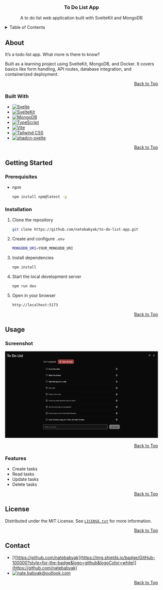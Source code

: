 <div align="center">
  <h3>To Do List App</h3>
  <p>A to do list web application built with SvelteKit and MongoDB</p>
</div>

<details>
  <summary>Table of Contents</summary>
  <ol>
    <li>
      <a href="#about">About</a>
      <ul>
        <li><a href="#built-with">Built With</a></li>
      </ul>
    </li>
    <li>
      <a href="#getting-started">Getting Started</a>
      <ul>
        <li><a href="#prerequisites">Prerequisites</a></li>
        <li><a href="#installation">Installation</a></li>
      </ul>
    </li>
    <li>
      <a href="#usage">Usage</a>
        <ul>
          <li><a href="#screenshot">Screenshot</a></li>
          <li><a href="#features">Features</a></li>
        </ul>
    </li>
    <li><a href="#license">License</a></li>
    <li><a href="#contact">Contact</a></li>
  </ol>
</details>

<!-- ABOUT -->

## About

It’s a todo list app. What more is there to know?

Built as a learning project using SvelteKit, MongoDB, and Docker. It covers basics like form handling, API routes, database integration, and containerized deployment.

<p align="right"><a href="#top">Back to Top</a></p>

<!-- BUILT WITH -->

### Built With

- [![Svelte](https://img.shields.io/badge/Svelte-4A4A55?style=for-the-badge&logo=svelte&logoColor=FF3E00)](https://svelte.dev/)
- [![SvelteKit](https://img.shields.io/badge/SvelteKit-FF3E00?style=for-the-badge&logo=Svelte&logoColor=white)](https://svelte.dev/)
- [![MongoDB](https://img.shields.io/badge/MongoDB-4EA94B?style=for-the-badge&logo=mongodb&logoColor=white)](https://www.mongodb.com/)
- [![TypeScript](https://img.shields.io/badge/TypeScript-007ACC?style=for-the-badge&logo=typescript&logoColor=white)](https://www.typescriptlang.org/)
- [![Vite](https://img.shields.io/badge/Vite-B73BFE?style=for-the-badge&logo=vite&logoColor=FFD62E)](https://vite.dev/)
- [![Tailwind CSS](https://img.shields.io/badge/Tailwind_CSS-38B2AC?style=for-the-badge&logo=tailwind-css&logoColor=white)](https://tailwindcss.com/)
- [![shadcn-svelte](https://img.shields.io/badge/shadcn--svelte-000000?style=for-the-badge&logo=shadcnui&logoColor=FF3E00)](https://www.shadcn-svelte.com/)

<p align="right"><a href="#top">Back to Top</a></p>

<!-- GETTING STARTED -->

## Getting Started

<!-- PREREQUISITES -->

### Prerequisites

- npm

  ```bash
  npm install npm@latest -g
  ```

<!-- INSTALLATION -->

### Installation

1. Clone the repository

   ```bash
   git clone https://github.com/natebabyak/to-do-list-app.git
   ```

2. Create and configure `.env`

   ```bash
   MONGODB_URI=YOUR_MONGODB_URI
   ```

3. Install dependencies

   ```bash
   npm install
   ```

4. Start the local development server

   ```bash
   npm run dev
   ```

5. Open in your browser

   ```bash
   http://localhost:5173
   ```

<p align="right"><a href="#top">Back to Top</a></p>

<!-- USAGE -->

## Usage

### Screenshot

![Screenshot](static/screenshot.png)

<p align="right"><a href="#top">Back to Top</a></p>

### Features

- Create tasks
- Read tasks
- Update tasks
- Delete tasks

<p align="right"><a href="#top">Back to Top</a></p>

## License

Distributed under the MIT License. See [`LICENSE.txt`](https://github.com/natebabyak/to-do-list-app/blob/main/LICENSE.txt) for more information.

<div align="right"><a href="#top">Back to Top</a></div>

<!-- CONTACT -->

## Contact

- [![https://github.com/natebabyak](https://img.shields.io/badge/GitHub-100000?style=for-the-badge&logo=github&logoColor=white)](https://github.com/natebabyak)
- [![nate.babyak@outlook.com](https://img.shields.io/badge/Microsoft_Outlook-0078D4?style=for-the-badge&logo=microsoft-outlook&logoColor=white)](nate.babyak@outlook.com)

<div align="right"><a href="#top">Back to Top</a></div>
